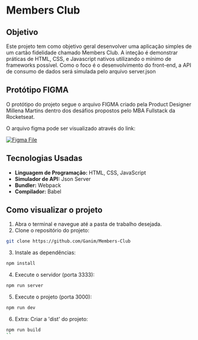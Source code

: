 # Members Club

## Objetivo
Este projeto tem como objetivo geral desenvolver uma aplicação simples de um cartão fidelidade chamado Members Club.
A inteção é demonstrar práticas de HTML, CSS, e Javascript nativos utilizando o mínimo de frameworks possível.
Como o foco é o desenvolvimento do front-end, a API de consumo de dados será simulada pelo arquivo server.json

## Protótipo FIGMA
O protótipo do projeto segue o arquivo FIGMA criado pela Product Designer Millena Martins dentro dos desáfios propostos
pelo MBA Fullstack da Rocketseat. 

O arquivo figma pode ser visualizado através do link: 

[![Figma File](https://dabuttonfactory.com/button.png?t=OPEN+FIGMA+FILE&f=Open+Sans-Bold&ts=12&tc=fff&hp=16&vp=10&c=8&bgt=unicolored&bgc=351c75)](https://www.figma.com/design/MqbBfqsKx6kIPfwAaBeAee/Cart%C3%A3o-fidelidade-(Members-Club)?node-id=0-1&node-type=canvas&t=KeqLiWzJWYx2rfpE-0)

## Tecnologias Usadas
- **Linguagem de Programação:** HTML, CSS, JavaScript
- **Simulador de API:** Json Server
- **Bundler:** Webpack
- **Compilador:** Babel

## Como visualizar o projeto
1. Abra o terminal e navegue até a pasta de trabalho desejada.
2. Clone o repositório do projeto:
  ```bash
  git clone https://github.com/Ganim/Members-Club
  ```
3. Instale as dependências:
  ```bash
  npm install
  ```
4. Execute o servidor (porta 3333):
  ```bash
  npm run server
  ```
5. Execute o projeto (porta 3000):
  ```bash
  npm run dev
  ```
6. Extra: Criar a 'dist' do projeto:
  ```bash
  npm run build
  ``


